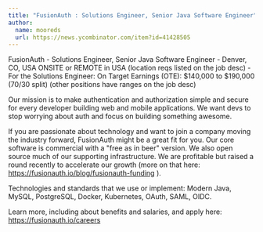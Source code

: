 ```yaml
---
title: "FusionAuth : Solutions Engineer, Senior Java Software Engineer"
author:
  name: mooreds
  url: https://news.ycombinator.com/item?id=41428505
---
```

FusionAuth - Solutions Engineer, Senior Java Software Engineer - Denver, CO, USA ONSITE or REMOTE in USA (location reqs listed on the job desc) - For the Solutions Engineer: On Target Earnings (OTE): $140,000 to $190,000 (70&#x2F;30 split)  (other positions have ranges on the job desc)

Our mission is to make authentication and authorization simple and secure for every developer building web and mobile applications. We want devs to stop worrying about auth and focus on building something awesome.

If you are passionate about technology and want to join a company moving the industry forward, FusionAuth might be a great fit for you. Our core software is commercial with a &quot;free as in beer&quot; version. We also open source much of our supporting infrastructure. We are profitable but raised a round recently to accelerate our growth (more on that here: <a href="https:&#x2F;&#x2F;fusionauth.io&#x2F;blog&#x2F;fusionauth-funding" rel="nofollow">https:&#x2F;&#x2F;fusionauth.io&#x2F;blog&#x2F;fusionauth-funding</a> ).

Technologies and standards that we use or implement: Modern Java, MySQL, PostgreSQL, Docker, Kubernetes, OAuth, SAML, OIDC.

Learn more, including about benefits and salaries, and apply here: <a href="https:&#x2F;&#x2F;fusionauth.io&#x2F;careers" rel="nofollow">https:&#x2F;&#x2F;fusionauth.io&#x2F;careers</a>
